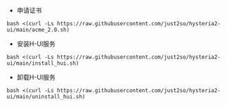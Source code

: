 * 申请证书

```shell
bash <(curl -Ls https://raw.githubusercontent.com/just2so/hysteria2-ui/main/acme_2.0.sh)
```

* 安装H-UI服务

```shell
bash <(curl -Ls https://raw.githubusercontent.com/just2so/hysteria2-ui/main/install_hui.sh)
```

* 卸载H-UI服务

```shell
bash <(curl -Ls https://raw.githubusercontent.com/just2so/hysteria2-ui/main/uninstall_hui.sh)
```






